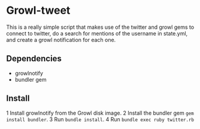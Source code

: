 Growl-tweet
===========

This is a really simple script that makes use of the twitter and growl gems to connect to twitter, do a search for mentions of the username in state.yml, and create a growl notification for each one.

Dependencies
------------

* growlnotify
* bundler gem

Install
-------

1 Install growlnotify from the Growl disk image. 
2 Install the bundler gem `gem install bundler`. 
3 Run `bundle install`.
4 Run `bundle exec ruby twitter.rb`
